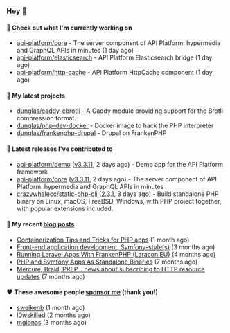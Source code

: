### Hey 👋

#### 👷 Check out what I'm currently working on

- [api-platform/core](https://github.com/api-platform/core) - The server component of API Platform: hypermedia and GraphQL APIs in minutes (1 day ago)
- [api-platform/elasticsearch](https://github.com/api-platform/elasticsearch) - API Platform Elasticsearch bridge (1 day ago)
- [api-platform/http-cache](https://github.com/api-platform/http-cache) - API Platform HttpCache component (1 day ago)

#### 🌱 My latest projects

- [dunglas/caddy-cbrotli](https://github.com/dunglas/caddy-cbrotli) - A Caddy module providing support for the Brotli compression format.
- [dunglas/php-dev-docker](https://github.com/dunglas/php-dev-docker) - Docker image to hack the PHP interpreter
- [dunglas/frankenphp-drupal](https://github.com/dunglas/frankenphp-drupal) - Drupal on FrankenPHP

#### 🔭 Latest releases I've contributed to

- [api-platform/demo](https://github.com/api-platform/demo) ([v3.3.11](https://github.com/api-platform/demo/releases/tag/v3.3.11), 2 days ago) - Demo app for the API Platform framework
- [api-platform/core](https://github.com/api-platform/core) ([v3.3.11](https://github.com/api-platform/core/releases/tag/v3.3.11), 2 days ago) - The server component of API Platform: hypermedia and GraphQL APIs in minutes
- [crazywhalecc/static-php-cli](https://github.com/crazywhalecc/static-php-cli) ([2.3.1](https://github.com/crazywhalecc/static-php-cli/releases/tag/2.3.1), 3 days ago) - Build standalone PHP binary on Linux, macOS, FreeBSD, Windows, with PHP project together, with popular extensions included.

#### 📜 My recent [blog posts](https://dunglas.fr)

- [Containerization Tips and Tricks for PHP apps](https://dunglas.dev/2024/05/containerization-tips-and-tricks-for-php-apps/) (1 month ago)
- [Front-end application development, Symfony-style(s)](https://dunglas.dev/2024/04/front-end-application-development-symfony-styles/) (3 months ago)
- [Running Laravel Apps With FrankenPHP (Laracon EU)](https://dunglas.dev/2024/02/running-laravel-apps-with-frankenphp-laracon-eu/) (4 months ago)
- [PHP and Symfony Apps As Standalone Binaries](https://dunglas.dev/2023/12/php-and-symfony-apps-as-standalone-binaries/) (7 months ago)
- [Mercure, Braid, PREP… news about subscribing to HTTP resource updates](https://dunglas.dev/2023/11/mercure-braid-prep-news-about-subscribing-to-http-resource-updates/) (7 months ago)

#### ❤️ These awesome people [sponsor me](https://github.com/sponsors/dunglas) (thank you!)

- [sweikenb](https://github.com/sweikenb) (1 month ago)
- [l0wskilled](https://github.com/l0wskilled) (2 months ago)
- [mgionas](https://github.com/mgionas) (3 months ago)
